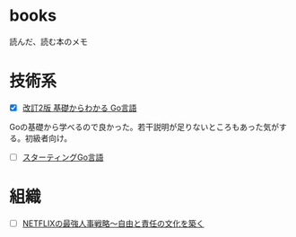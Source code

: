 # books

読んだ、読む本のメモ

# 技術系

- [x] [改訂2版 基礎からわかる Go言語](https://www.amazon.co.jp/%E6%94%B9%E8%A8%822%E7%89%88-%E5%9F%BA%E7%A4%8E%E3%81%8B%E3%82%89%E3%82%8F%E3%81%8B%E3%82%8B-Go%E8%A8%80%E8%AA%9E-%E5%8F%A4%E5%B7%9D-%E6%98%87/dp/4863541783/ref=pd_sbs_14_2?_encoding=UTF8&pd_rd_i=4863541783&pd_rd_r=a02a6fb7-00ef-11e9-b946-19175fe0db1c&pd_rd_w=O98wv&pd_rd_wg=vRRgP&pf_rd_p=cda7018a-662b-401f-9c16-bd4ec317039e&pf_rd_r=GXCAMVP6MDE2BEKAM046&psc=1&refRID=GXCAMVP6MDE2BEKAM046)

Goの基礎から学べるので良かった。若干説明が足りないところもあった気がする。初級者向け。

- [ ] [スターティングGo言語](https://www.amazon.co.jp/%E3%82%B9%E3%82%BF%E3%83%BC%E3%83%86%E3%82%A3%E3%83%B3%E3%82%B0Go%E8%A8%80%E8%AA%9E-%E6%9D%BE%E5%B0%BE%E6%84%9B%E8%B3%80-ebook/dp/B01FH3KRTI/ref=tmm_kin_swatch_0?_encoding=UTF8&qid=&sr=)

# 組織

- [ ] [NETFLIXの最強人事戦略～自由と責任の文化を築く](https://www.amazon.co.jp/dp/B07GWJCBVP/ref=dp-kindle-redirect?_encoding=UTF8&btkr=1)

